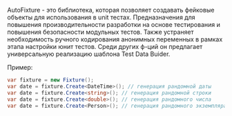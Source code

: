 AutoFixture - это библиотека, которая позволяет создавать фейковые объекты для использования в unit тестах. Предназначения для повышения производительности разработки на основе тестирования и повышения безопасности модульных тестов.
Также устраняет необходимость ручного кодирования анонимных переменных в рамках этапа настройки юнит тестов. 
Среди других ф-ций он предлагает универсальную реализацию шаблона Test Data Buider.

Пример:

```C#
var fixture = new Fixture();
var date = fixture.Create<DateTime>(); // генерация рандомной даты
var date = fixture.Create<string>(); // генерация рандомной строки
var date = fixture.Create<double>(); // генерация рандомного числа
var date = fixture.Create<Person>(); // генерация рандомного экземпляра типа Person
```